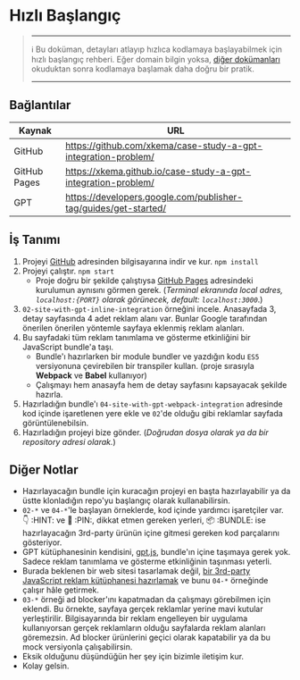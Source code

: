 # Hızlı Başlangıç

> ---
>
> :information_source: Bu doküman, detayları atlayıp hızlıca kodlamaya başlayabilmek için hızlı başlangıç rehberi. Eğer domain bilgin yoksa, [diğer dokümanları](./ "/guidelines/tr/") okuduktan sonra kodlamaya başlamak daha doğru bir pratik.
>
> ---

## Bağlantılar

| Kaynak       | URL                                                          |
| ------------ | ------------------------------------------------------------ |
| GitHub       | https://github.com/xkema/case-study-a-gpt-integration-problem/ |
| GitHub Pages | https://xkema.github.io/case-study-a-gpt-integration-problem/ |
| GPT          | https://developers.google.com/publisher-tag/guides/get-started/ |

## İş Tanımı

1. Projeyi [GitHub](https://github.com/xkema/case-study-a-gpt-integration-problem/ "GitHub - xkema/case-study-a-gpt-integration-problem") adresinden bilgisayarına indir ve kur. `npm install`
2. Projeyi çalıştır. `npm start`
   - Proje doğru bir şekilde çalıştıysa [GitHub Pages](https://xkema.github.io/case-study-a-gpt-integration-problem/ "GitHub Pages - Örnek Yayıncı Sitesi") adresindeki kurulumun aynısını görmen gerek. (*Terminal ekranında local adres, `localhost:{PORT}` olarak görünecek, default: `localhost:3000`*.)
3. `02-site-with-gpt-inline-integration` örneğini incele. Anasayfada 3, detay sayfasında 4 adet reklam alanı var. Bunlar Google tarafından önerilen önerilen yöntemle sayfaya eklenmiş reklam alanları.
4. Bu sayfadaki tüm reklam tanımlama ve gösterme etkinliğini bir JavaScript bundle'a taşı.
   - Bundle'ı hazırlarken bir module bundler ve yazdığın kodu `ES5` versiyonuna çevirebilen bir transpiler kullan. (proje sırasıyla **Webpack** ve **Babel** kullanıyor)
   - Çalışmayı hem anasayfa hem de detay sayfasını kapsayacak şekilde hazırla.
5. Hazırladığın bundle'ı `04-site-with-gpt-webpack-integration` adresinde kod içinde işaretlenen yere ekle ve `02`'de olduğu gibi reklamlar sayfada görüntülenebilsin.
6. Hazırladığın projeyi bize gönder. (*Doğrudan dosya olarak ya da bir repository adresi olarak.*)

## Diğer Notlar

- Hazırlayacağın bundle için kuracağın projeyi en başta hazırlayabilir ya da üstte klonladığın repo'yu başlangıç olarak kullanabilirsin.
- `02-*` ve `04-*`'le başlayan örneklerde, kod içinde yardımcı işaretçiler var. 👇 :HINT: ve 📌 :PIN:, dikkat etmen gereken yerleri, 📦 :BUNDLE: ise hazırlayacağın 3rd-party ürünün içine gitmesi gereken kod parçalarını gösteriyor.
- GPT kütüphanesinin kendisini, [gpt.js](https://securepubads.g.doubleclick.net/tag/js/gpt.js "Google Publisher Tag"), bundle'ın içine taşımaya gerek yok. Sadece reklam tanımlama ve gösterme etkinliğinin taşınması yeterli.
- Burada beklenen bir web sitesi tasarlamak değil, <u>bir 3rd-party JavaScript reklam kütüphanesi hazırlamak</u> ve bunu `04-*` örneğinde çalışır hâle getirmek.
- `03-*` örneği ad blocker'ını kapatmadan da çalışmayı görebilmen için eklendi. Bu örnekte, sayfaya gerçek reklamlar yerine mavi kutular yerleştirilir. Bilgisayarında bir reklam engelleyen bir uygulama kullanıyorsan gerçek reklamların olduğu sayfalarda reklam alanları göremezsin. Ad blocker ürünlerini geçici olarak kapatabilir ya da bu mock versiyonla çalışabilirsin.
- Eksik olduğunu düşündüğün her şey için bizimle iletişim kur.
- Kolay gelsin.